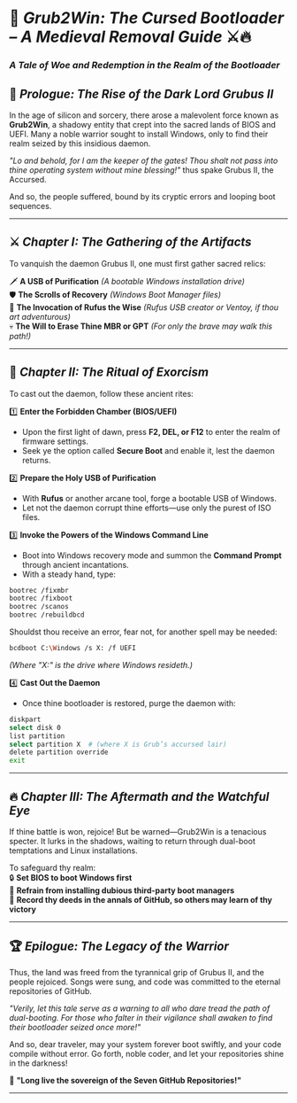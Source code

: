 # 🏰 *Grub2Win: The Cursed Bootloader – A Medieval Removal Guide* ⚔️🔥  

### *A Tale of Woe and Redemption in the Realm of the Bootloader*  

## 📜 *Prologue: The Rise of the Dark Lord Grubus II*  

In the age of silicon and sorcery, there arose a malevolent force known as **Grub2Win**, a shadowy entity that crept into the sacred lands of BIOS and UEFI. Many a noble warrior sought to install Windows, only to find their realm seized by this insidious daemon.  

*"Lo and behold, for I am the keeper of the gates! Thou shalt not pass into thine operating system without mine blessing!"* thus spake Grubus II, the Accursed.  

And so, the people suffered, bound by its cryptic errors and looping boot sequences.  

---

## ⚔️ *Chapter I: The Gathering of the Artifacts*  

To vanquish the daemon Grubus II, one must first gather sacred relics:  

🗡 **A USB of Purification** *(A bootable Windows installation drive)*  
🛡 **The Scrolls of Recovery** *(Windows Boot Manager files)*  
🔮 **The Invocation of Rufus the Wise** *(Rufus USB creator or Ventoy, if thou art adventurous)*  
💀 **The Will to Erase Thine MBR or GPT** *(For only the brave may walk this path!)*  

---

## 🏹 *Chapter II: The Ritual of Exorcism*  

To cast out the daemon, follow these ancient rites:  

1️⃣ **Enter the Forbidden Chamber (BIOS/UEFI)**  
- Upon the first light of dawn, press **F2, DEL, or F12** to enter the realm of firmware settings.  
- Seek ye the option called **Secure Boot** and enable it, lest the daemon returns.  

2️⃣ **Prepare the Holy USB of Purification**  
- With **Rufus** or another arcane tool, forge a bootable USB of Windows.  
- Let not the daemon corrupt thine efforts—use only the purest of ISO files.  

3️⃣ **Invoke the Powers of the Windows Command Line**  
- Boot into Windows recovery mode and summon the **Command Prompt** through ancient incantations.  
- With a steady hand, type:  

```sh
bootrec /fixmbr
bootrec /fixboot
bootrec /scanos
bootrec /rebuildbcd
```

Shouldst thou receive an error, fear not, for another spell may be needed:  

```sh
bcdboot C:\Windows /s X: /f UEFI
```
*(Where "X:" is the drive where Windows resideth.)*  

4️⃣ **Cast Out the Daemon**  
- Once thine bootloader is restored, purge the daemon with:  

```sh
diskpart
select disk 0
list partition
select partition X  # (where X is Grub’s accursed lair)
delete partition override
exit
```

---

## 🔥 *Chapter III: The Aftermath and the Watchful Eye*  

If thine battle is won, rejoice! But be warned—Grub2Win is a tenacious specter. It lurks in the shadows, waiting to return through dual-boot temptations and Linux installations.  

To safeguard thy realm:  
🔒 **Set BIOS to boot Windows first**  
🛑 **Refrain from installing dubious third-party boot managers**  
📜 **Record thy deeds in the annals of GitHub, so others may learn of thy victory**  

---

## 🏆 *Epilogue: The Legacy of the Warrior*  

Thus, the land was freed from the tyrannical grip of Grubus II, and the people rejoiced. Songs were sung, and code was committed to the eternal repositories of GitHub.  

*"Verily, let this tale serve as a warning to all who dare tread the path of dual-booting. For those who falter in their vigilance shall awaken to find their bootloader seized once more!"*  

And so, dear traveler, may your system forever boot swiftly, and your code compile without error. Go forth, noble coder, and let your repositories shine in the darkness!  

👑 **"Long live the sovereign of the Seven GitHub Repositories!"**  

---
